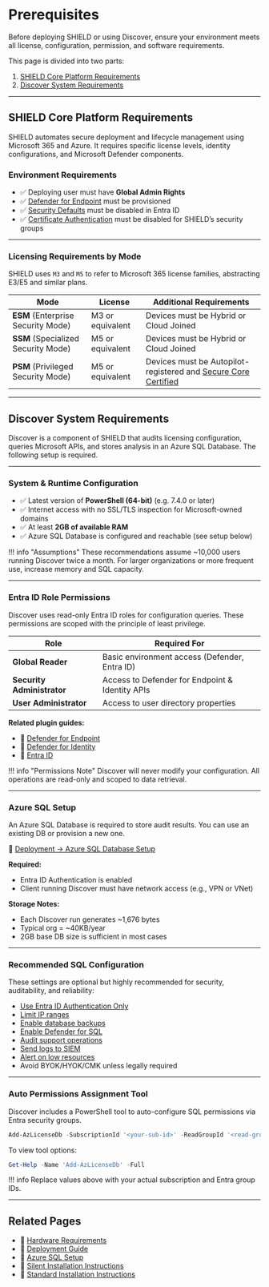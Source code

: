 # Prerequisites

Before deploying SHIELD or using Discover, ensure your environment meets all license, configuration, permission, and software requirements.

This page is divided into two parts:


1. [SHIELD Core Platform Requirements](#shield-core-platform-requirements)  
2. [Discover System Requirements](#discover-system-requirements)

---

## SHIELD Core Platform Requirements

SHIELD automates secure deployment and lifecycle management using Microsoft 365 and Azure. It requires specific license levels, identity configurations, and Microsoft Defender components.

### Environment Requirements

- ✅ Deploying user must have **Global Admin Rights**  
- ✅ [Defender for Endpoint](Deployment.md#defender-for-endpoint-workspace-creation) must be provisioned  
- ✅ [Security Defaults](https://learn.microsoft.com/en-us/azure/active-directory/fundamentals/concept-fundamentals-security-defaults#disabling-security-defaults) must be disabled in Entra ID  
- ✅ [Certificate Authentication](https://learn.microsoft.com/en-us/azure/active-directory/authentication/how-to-certificate-based-authentication#step-2-enable-cba-on-the-tenant) must be disabled for SHIELD’s security groups

---

### Licensing Requirements by Mode

SHIELD uses `M3` and `M5` to refer to Microsoft 365 license families, abstracting E3/E5 and similar plans.

| Mode | License | Additional Requirements |
|------|---------|--------------------------|
| **ESM** (Enterprise Security Mode) | M3 or equivalent | Devices must be Hybrid or Cloud Joined |
| **SSM** (Specialized Security Mode) | M5 or equivalent | Devices must be Hybrid or Cloud Joined |
| **PSM** (Privileged Security Mode) | M5 or equivalent | Devices must be Autopilot-registered and [Secure Core Certified](Defend/Reference/Hardware-Selection.md) |

---

## Discover System Requirements

Discover is a component of SHIELD that audits licensing configuration, queries Microsoft APIs, and stores analysis in an Azure SQL Database. The following setup is required.

---

### System & Runtime Configuration

- ✅ Latest version of **PowerShell (64-bit)** (e.g. 7.4.0 or later)  
- ✅ Internet access with no SSL/TLS inspection for Microsoft-owned domains  
- ✅ At least **2GB of available RAM**  
- ✅ Azure SQL Database is configured and reachable (see setup below)

!!! info "Assumptions"
    These recommendations assume ~10,000 users running Discover twice a month. For larger organizations or more frequent use, increase memory and SQL capacity.

---

### Entra ID Role Permissions

Discover uses read-only Entra ID roles for configuration queries. These permissions are scoped with the principle of least privilege.

| Role | Required For |
|------|---------------|
| **Global Reader** | Basic environment access (Defender, Entra ID) |
| **Security Administrator** | Access to Defender for Endpoint & Identity APIs |
| **User Administrator** | Access to user directory properties |

**Related plugin guides:**

- 📄 [Defender for Endpoint](Discover/Plugins/DefenderEndpoint.md)  
- 📄 [Defender for Identity](Discover/Plugins/DefenderIdentity.md)  
- 📄 [Entra ID](Discover/Plugins/EntraID.md)

!!! info "Permissions Note"
    Discover will never modify your configuration. All operations are read-only and scoped to data retrieval.

---

### Azure SQL Setup

An Azure SQL Database is required to store audit results. You can use an existing DB or provision a new one.

📖 [Deployment → Azure SQL Database Setup](Deployment.md#azure-sql-database-setup)

**Required:**

- Entra ID Authentication is enabled  
- Client running Discover must have network access (e.g., VPN or VNet)

**Storage Notes:**

- Each Discover run generates ~1,676 bytes  
- Typical org = ~40KB/year  
- 2GB base DB size is sufficient in most cases

---

### Recommended SQL Configuration

These settings are optional but highly recommended for security, auditability, and reliability:

- [Use Entra ID Authentication Only](https://learn.microsoft.com/en-us/azure/azure-sql/database/authentication-azure-ad-only-authentication-tutorial)  
- [Limit IP ranges](https://learn.microsoft.com/en-us/azure/azure-sql/database/firewall-configure)  
- [Enable database backups](https://learn.microsoft.com/en-us/azure/azure-sql/database/automated-backups-overview)  
- [Enable Defender for SQL](https://learn.microsoft.com/en-us/azure/azure-sql/database/azure-defender-for-sql)  
- [Audit support operations](https://learn.microsoft.com/en-us/azure/azure-sql/database/auditing-overview)  
- [Send logs to SIEM](https://learn.microsoft.com/en-us/azure/azure-monitor/essentials/diagnostic-settings)  
- [Alert on low resources](https://learn.microsoft.com/en-us/azure/azure-monitor/best-practices-alerts)  
- Avoid BYOK/HYOK/CMK unless legally required

---

### Auto Permissions Assignment Tool

Discover includes a PowerShell tool to auto-configure SQL permissions via Entra security groups.

```powershell
Add-AzLicenseDb -SubscriptionId '<your-sub-id>' -ReadGroupId '<read-group-id>' -WriteGroupId '<write-group-id>'
```

To view tool options:

```powershell
Get-Help -Name 'Add-AzLicenseDb' -Full
```

!!! info
    Replace values above with your actual subscription and Entra group IDs.

---

## Related Pages

- 📄 [Hardware Requirements](Defend/Reference/Hardware-Selection.md)  
- 📄 [Deployment Guide](Deployment.md)  
- 📄 [Azure SQL Setup](Deployment.md#azure-sql-database-setup)  
- 📄 [Silent Installation Instructions](Deployment.md#silent-installation-script-based)  
- 📄 [Standard Installation Instructions](Deployment.md#standard-installation-gui-based)